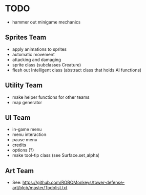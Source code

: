 # TODO

- hammer out minigame mechanics

## Sprites Team

- apply animations to sprites
- automatic movement
- attacking and damaging
- sprite class (subclasses Creature)
- flesh out Intelligent class (abstract class that holds AI functions)

## Utility Team

- make helper functions for other teams
- map generator

## UI Team

- in-game menu
- menu interaction
- pause menu
- credits
- options (?)
- make tool-tip class (see Surface.set_alpha)

## Art Team

- See: <https://github.com/ROBOMonkeys/tower-defense-art/blob/master/Todolist.txt>